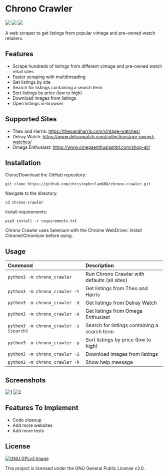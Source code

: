 # Chrono Crawler

<p align="left">
<img src="https://img.shields.io/github/languages/top/christopherlam888/chrono-crawler.svg" >
<a href="https://github.com/psf/black"><img src="https://img.shields.io/badge/code%20style-black-000000.svg"></a>
<a href="https://www.gnu.org/licenses/gpl-3.0" alt="License: GPLv3"><img src="https://img.shields.io/badge/License-GPL%20v3-blue.svg"></a>
</p>

A web scraper to get listings from popular vintage and pre-owned watch retailers.

## Features

- Scrape hundreds of listings from different vintage and pre-owned watch retail sites
- Faster scraping with multithreading
- Get listings by site
- Search for listings containing a search term
- Sort listings by price (low to high)
- Download images from listings
- Open listings in-browser

## Supported Sites

- Theo and Harris: <https://theoandharris.com/vintage-watches/>
- Delray Watch: <https://www.delraywatch.com/collections/pre-owned-watches/>
- Omega Enthusiast: <https://www.omegaenthusiastltd.com/shop-all/>

## Installation

Clone/Download the GitHub repository:

```git clone https://github.com/christopherlam888/chrono-crawler.git```

Navigate to the directory:

```cd chrono-crawler```

Install requirements:

```pip3 install -r requirements.txt```

Chrono Crawler uses Selenium with the Chrome WebDriver. Install Chrome/Chromium before using.

## Usage

| **Command**                                   | **Description**                                                |
| :-------------------------------------------- | :------------------------------------------------------------- |
| `python3 -m chrono_crawler`                   | Run Chrono Crawler with defaults (all sites)                   |
| `python3 -m chrono_crawler -t`                | Get listings from Theo and Harris                              |
| `python3 -m chrono_crawler -d`                | Get listings from Delray Watch                                 |
| `python3 -m chrono_crawler -o`                | Get listings from Omega Enthusiast                             |
| `python3 -m chrono_crawler -s [search]`       | Search for listings containing a search term                   |
| `python3 -m chrono_crawler -p`                | Sort listings by price (low to high)                           |
| `python3 -m chrono_crawler -i`                | Download images from listings                                  |
| `python3 -m chrono_crawler -h`                | Show help message                                              |

## Screenshots

![1](https://user-images.githubusercontent.com/85356197/218775400-4f1a8065-8cbd-43b2-be1e-ca132a31a02b.png)
![2](https://user-images.githubusercontent.com/85356197/218775410-039febd4-a1bd-49bb-a9b8-7e5a260d2a44.png)

## Features To Implement

- Code cleanup
- Add more websites
- Add more tests

## License
[![GNU GPLv3 Image](https://www.gnu.org/graphics/gplv3-127x51.png)](https://www.gnu.org/licenses/gpl-3.0.en.html)  

This project is licensed under the GNU General Public License v3.0.
